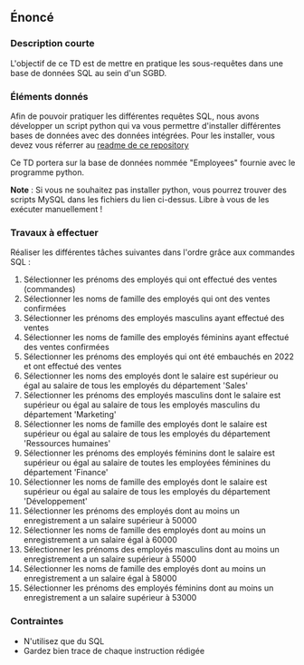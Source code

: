 ## Énoncé

### Description courte

L'objectif de ce TD est de mettre en pratique les sous-requêtes dans une base de données SQL au sein d'un SGBD.

### Éléments donnés 

Afin de pouvoir pratiquer les différentes requêtes SQL, nous avons développer un script python qui va vous permettre d'installer différentes bases de données avec des données intégrées. Pour les installer, vous devez vous réferrer au <a href="https://github.com/Microleadoff/database-installer-py" title="repository du code python d'installation des bases de données" target="_blank">readme de ce repository</a>

Ce TD portera sur la base de données nommée "Employees" fournie avec le programme python.

**Note** : Si vous ne souhaitez pas installer python, vous pourrez trouver des scripts MySQL dans les fichiers du lien ci-dessus. Libre à vous de les exécuter manuellement !

### Travaux à effectuer

Réaliser les différentes tâches suivantes dans l'ordre grâce aux commandes SQL :


1. Sélectionner les prénoms des employés qui ont effectué des ventes (commandes)
2. Sélectionner les noms de famille des employés qui ont des ventes confirmées
3. Sélectionner les prénoms des employés masculins ayant effectué des ventes
4. Sélectionner les noms de famille des employés féminins ayant effectué des ventes confirmées
5. Sélectionner les prénoms des employés qui ont été embauchés en 2022 et ont effectué des ventes
6. Sélectionner les noms des employés dont le salaire est supérieur ou égal au salaire de tous les employés du département 'Sales'
7. Sélectionner les prénoms des employés masculins dont le salaire est supérieur ou égal au salaire de tous les employés masculins du département 'Marketing'
8. Sélectionner les noms de famille des employés dont le salaire est supérieur ou égal au salaire de tous les employés du département 'Ressources humaines'
9. Sélectionner les prénoms des employés féminins dont le salaire est supérieur ou égal au salaire de toutes les employées féminines du département 'Finance'
10. Sélectionner les noms de famille des employés dont le salaire est supérieur ou égal au salaire de tous les employés du département 'Développement'
11. Sélectionner les prénoms des employés dont au moins un enregistrement a un salaire supérieur à 50000
12. Sélectionner les noms de famille des employés dont au moins un enregistrement a un salaire égal à 60000
13. Sélectionner les prénoms des employés masculins dont au moins un enregistrement a un salaire supérieur à 55000
14. Sélectionner les noms de famille des employés dont au moins un enregistrement a un salaire égal à 58000
15. Sélectionner les prénoms des employés féminins dont au moins un enregistrement a un salaire supérieur à 53000

### Contraintes

- N'utilisez que du SQL
- Gardez bien trace de chaque instruction rédigée